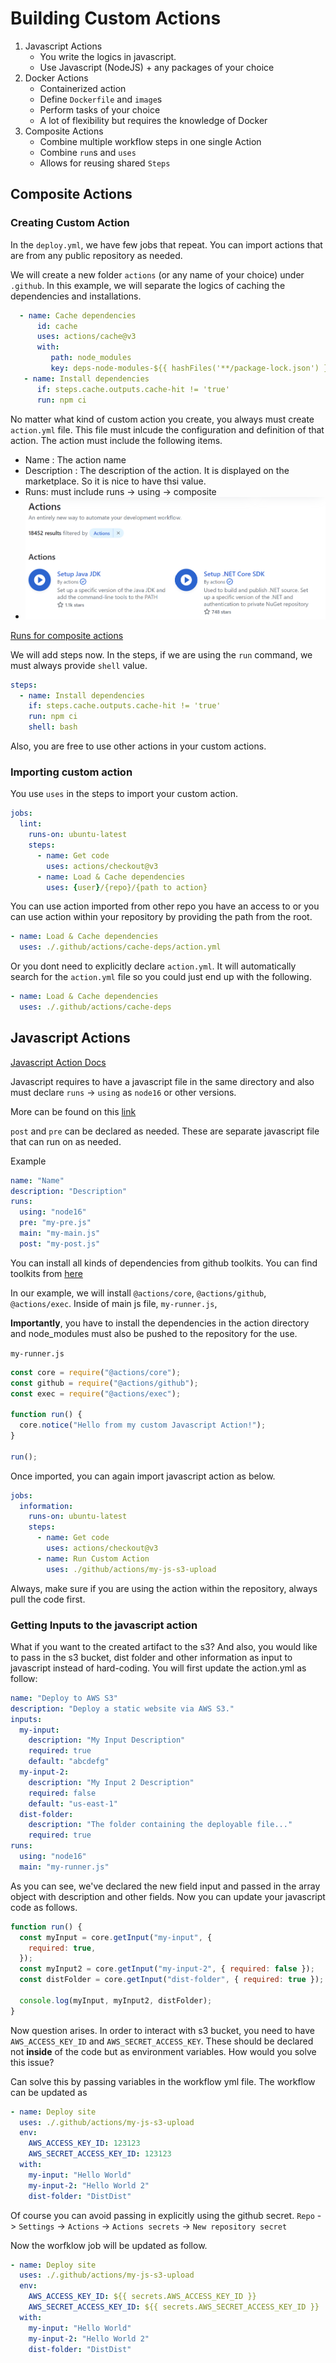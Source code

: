 # Building Custom Actions

1. Javascript Actions
   - You write the logics in javascript.
   - Use Javascript (NodeJS) + any packages of your choice
2. Docker Actions
   - Containerized action
   - Define `Dockerfile` and `image`s
   - Perform tasks of your choice
   - A lot of flexibility but requires the knowledge of Docker
3. Composite Actions
   - Combine multiple workflow steps in one single Action
   - Combine `run`s and `uses`
   - Allows for reusing shared `Steps`

## Composite Actions

### Creating Custom Action

In the `deploy.yml`, we have few jobs that repeat. You can import actions that are from any public repository as needed.

We will create a new folder `actions` (or any name of your choice) under `.github`. In this example, we will separate the logics of caching the dependencies and installations.

```yml
  - name: Cache dependencies
      id: cache
      uses: actions/cache@v3
      with:
         path: node_modules
         key: deps-node-modules-${{ hashFiles('**/package-lock.json') }}
   - name: Install dependencies
      if: steps.cache.outputs.cache-hit != 'true'
      run: npm ci
```

No matter what kind of custom action you create, you always must create `action.yml` file. This file must inlcude the configuration and definition of that action. The action must include the following items.

- Name : The action name
- Description : The description of the action. It is displayed on the marketplace. So it is nice to have thsi value.
- Runs: must include runs -> using -> composite
- ![](res/2023-05-08-12-12-31.png)

[Runs for composite actions](https://docs.github.com/en/actions/creating-actions/metadata-syntax-for-github-actions#runs-for-composite-actions)

We will add steps now. In the steps, if we are using the `run` command, we must always provide `shell` value.

```yml
steps:
  - name: Install dependencies
    if: steps.cache.outputs.cache-hit != 'true'
    run: npm ci
    shell: bash
```

Also, you are free to use other actions in your custom actions.

### Importing custom action

You use `uses` in the steps to import your custom action.

```yml
jobs:
  lint:
    runs-on: ubuntu-latest
    steps:
      - name: Get code
        uses: actions/checkout@v3
      - name: Load & Cache dependencies
        uses: {user}/{repo}/{path to action}
```

You can use action imported from other repo you have an access to or you can use action within your repository by providing the path from the root.

```yml
- name: Load & Cache dependencies
  uses: ./.github/actions/cache-deps/action.yml
```

Or you dont need to explicitly declare `action.yml`. It will automatically search for the `action.yml` file so you could just end up with the following.

```yml
- name: Load & Cache dependencies
  uses: ./.github/actions/cache-deps
```

## Javascript Actions

[Javascript Action Docs](https://docs.github.com/en/actions/creating-actions/creating-a-javascript-action)

Javascript requires to have a javascript file in the same directory and also must declare `runs` -> `using` as `node16` or other versions.

More can be found on this [link](https://docs.github.com/en/actions/creating-actions/metadata-syntax-for-github-actions#runs-for-javascript-actions)

`post` and `pre` can be declared as needed. These are separate javascript file that can run on as needed.

Example

```yml
name: "Name"
description: "Description"
runs:
  using: "node16"
  pre: "my-pre.js"
  main: "my-main.js"
  post: "my-post.js"
```

You can install all kinds of dependencies from github toolkits. You can find toolkits from [here](https://github.com/actions/toolkit)

In our example, we will install `@actions/core`, `@actions/github`, `@actions/exec`.
Inside of main js file, `my-runner.js`,

**Importantly**, you have to install the dependencies in the action directory and node_modules must also be pushed to the repository for the use.

`my-runner.js`

```js
const core = require("@actions/core");
const github = require("@actions/github");
const exec = require("@actions/exec");

function run() {
  core.notice("Hello from my custom Javascript Action!");
}

run();
```

Once imported, you can again import javascript action as below.

```yml
jobs:
  information:
    runs-on: ubuntu-latest
    steps:
      - name: Get code
        uses: actions/checkout@v3
      - name: Run Custom Action
        uses: ./github/actions/my-js-s3-upload
```

Always, make sure if you are using the action within the repository, always pull the code first.

### Getting Inputs to the javascript action

What if you want to the created artifact to the s3? And also, you would like to pass in the s3 bucket, dist folder and other information as input to javascript instead of hard-coding. You will first update the action.yml as follow:

```yml
name: "Deploy to AWS S3"
description: "Deploy a static website via AWS S3."
inputs:
  my-input:
    description: "My Input Description"
    required: true
    default: "abcdefg"
  my-input-2:
    description: "My Input 2 Description"
    required: false
    default: "us-east-1"
  dist-folder:
    description: "The folder containing the deployable file..."
    required: true
runs:
  using: "node16"
  main: "my-runner.js"
```

As you can see, we've declared the new field input and passed in the array object with description and other fields. Now you can update your javascript code as follows.

```js
function run() {
  const myInput = core.getInput("my-input", {
    required: true,
  });
  const myInput2 = core.getInput("my-input-2", { required: false });
  const distFolder = core.getInput("dist-folder", { required: true });

  console.log(myInput, myInput2, distFolder);
}
```

Now question arises. In order to interact with s3 bucket, you need to have `AWS_ACCESS_KEY_ID` and `AWS_SECRET_ACCESS_KEY`. These should be declared not **inside** of the code but as environment variables. How would you solve this issue?

Can solve this by passing variables in the workflow yml file.
The workflow can be updated as

```yml
- name: Deploy site
  uses: ./.github/actions/my-js-s3-upload
  env:
    AWS_ACCESS_KEY_ID: 123123
    AWS_SECRET_ACCESS_KEY_ID: 123123
  with:
    my-input: "Hello World"
    my-input-2: "Hello World 2"
    dist-folder: "DistDist"
```

Of course you can avoid passing in explicitly using the github secret. `Repo` -> `Settings` -> `Actions` -> `Actions secrets` -> `New repository secret`

Now the worfklow job will be updated as follow.

```yml
- name: Deploy site
  uses: ./.github/actions/my-js-s3-upload
  env:
    AWS_ACCESS_KEY_ID: ${{ secrets.AWS_ACCESS_KEY_ID }}
    AWS_SECRET_ACCESS_KEY_ID: ${{ secrets.AWS_SECRET_ACCESS_KEY_ID }}
  with:
    my-input: "Hello World"
    my-input-2: "Hello World 2"
    dist-folder: "DistDist"
```

